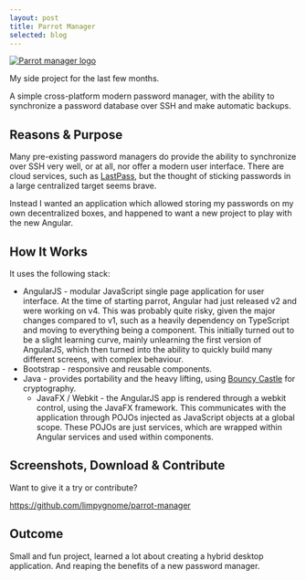 ```yaml
---
layout: post
title: Parrot Manager
selected: blog
---
```


<a href="/assets/posts/2017-04-19-parrot-manager/parrot-icon.png">
    <img src="/assets/posts/2017-04-19-parrot-manager/parrot-icon.png" alt="Parrot manager logo" class="left" />
</a>

My side project for the last few months.

A simple cross-platform modern password manager, with the ability to synchronize a password database over SSH
and make automatic backups.

## Reasons &amp; Purpose
Many pre-existing password managers do provide the ability to synchronize over SSH very well, or at all, nor offer a
modern user interface. There are cloud services, such as [LastPass](https://www.lastpass.com/), but the thought of sticking passwords in a
large centralized target seems brave.

Instead I wanted an application which allowed storing my passwords on my own decentralized boxes, and happened to
want a new project to play with the new Angular.

## How It Works
It uses the following stack:
* AngularJS - modular JavaScript single page application for user interface. At the time of starting parrot, Angular
had just released v2 and were working on v4. This was probably quite risky, given the major changes compared to v1,
such as a heavily dependency on TypeScript and moving to everything being a component. This initially turned out to be
a slight learning curve, mainly unlearning the first version of AngularJS, which then turned into the ability to
quickly build many different screens, with complex behaviour.
* Bootstrap - responsive and reusable components.
* Java - provides portability and the heavy lifting, using [Bouncy Castle](https://www.bouncycastle.org/) for
cryptography.
  * JavaFX / Webkit - the AngularJS app is rendered through a webkit control, using the JavaFX framework. This
  communicates with the application through POJOs injected as JavaScript objects at a global scope. These POJOs are
  just services, which are wrapped within Angular services and used within components.

## Screenshots, Download &amp; Contribute
Want to give it a try or contribute?

<https://github.com/limpygnome/parrot-manager>

## Outcome
Small and fun project, learned a lot about creating a hybrid desktop application. And reaping the benefits of a
new password manager.
